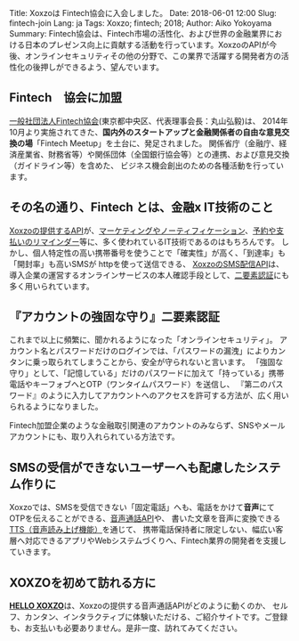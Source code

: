 Title: Xoxzoは Fintech協会に入会しました。
Date: 2018-06-01 12:00
Slug: fintech-join
Lang: ja
Tags: Xoxzo; fintech; 2018;
Author: Aiko Yokoyama
Summary: Fintech協会は、Fintech市場の活性化、および世界の金融業界における日本のプレゼンス向上に貢献する活動を行っています。XoxzoのAPIが今後、オンラインセキュリティその他の分野で、この業界で活躍する開発者方の活性化の後押しができるよう、望んでいます。



## Fintech　協会に加盟

[一般社団法人Fintech協会](https://fintechjapan.org/)(東京都中央区、代表理事会長：丸山弘毅)は、
2014年10月より実施されてきた、**国内外のスタートアップと金融関係者の自由な意見交換の場**「Fintech Meetup」を土台に、発足されました。
関係省庁（金融庁、経済産業省、財務省等）や関係団体（全国銀行協会等）との連携、および意見交換（ガイドライン等）を含めた、
ビジネス機会創出のための各種活動を行っています。

## その名の通り、Fintech とは、金融x IT技術のこと

[Xoxzoの提供するAPI](https://www.xoxzo.com/ja/)が、[マーケティングやノーティフィケーション](https://www.xoxzo.com/ja/about/use-cases/customer-alert-and-notification/)、[予約や支払いのリマインダー](https://www.xoxzo.com/ja/about/use-cases/appointment-reminder/)等に、多く使われているIT技術であるのはもちろんです。
しかし、個人特定性の高い携帯番号を使うことで「確実性」が高く、「到達率」も「開封率」も高いSMSが httpを使って送信できる、
[XoxzoのSMS配信API](https://www.xoxzo.com/ja/about/sms-api/)は、
導入企業の運営するオンラインサービスの本人確認手段として、[二要素認証](https://www.xoxzo.com/ja/about/use-cases/two-factor-authentication/)にも多く用いられています。

## 『アカウントの強固な守り』二要素認証

これまで以上に頻繁に、聞かれるようになった「オンラインセキュリティ」。
アカウント名とパスワードだけのログインでは、「パスワードの漏洩」によりカンタンに乗っ取られてしまうことから、安全が守られないと言います。
「強固な守り」として、「記憶している」だけのパスワードに加えて「持っている」携帯電話やキーフォブへとOTP（ワンタイムパスワード）を送信し、
『第二のパスワード』のように入力してアカウントへのアクセスを許可する方法が、広く用いられるようになりました。

Fintech加盟企業のような金融取引関連のアカウントのみならず、SNSやメールアカウントにも、取り入れられている方法です。

## SMSの受信ができないユーザーへも配慮したシステム作りに

Xoxzoでは、SMSを受信できない「固定電話」へも、電話をかけて**音声**にてOTPを伝えることができる、[音声通話API](https://www.xoxzo.com/ja/about/voice-api/)や、
書いた文章を音声に変換できる[TTS（音声読み上げ機能）](https://www.xoxzo.com/ja/about/utilities-api/)を通じて、
携帯電話保持者に限定しない、幅広い客層へ対応できるアプリやWebシステムづくりへ、Fintech業界の開発者を支援していきます。

## XOXZOを初めて訪れる方に

[**HELLO XOXZO**](https://hello.xoxzo.com/ja/#call)は、Xoxzoの提供する音声通話APIがどのように動くのか、
セルフ、カンタン、インタラクティブに体験いただける、ご紹介サイトです。ご登録も、お支払いも必要ありません。是非一度、訪れてみてください。
